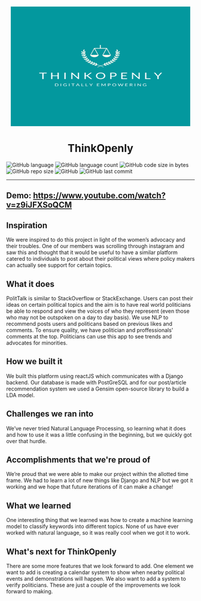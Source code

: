 <p align="center">
  <a href="https://github.com/rushilwiz/think-openly">
    <img src=".github/logo.png" alt="Logo" width="480px" height="320px">
  </a>

  <h1 align="center">ThinkOpenly</h1>

</p>

![GitHub language](https://img.shields.io/github/languages/top/rushilwiz/think-openly?color=FF6663)
![GitHub language count](https://img.shields.io/github/languages/count/rushilwiz/think-openly?color=FEB144)
![GitHub code size in bytes](https://img.shields.io/github/languages/code-size/rushilwiz/think-openly?color=FAFD7B)
![GitHub repo size](https://img.shields.io/github/repo-size/rushilwiz/think-openly?color=9EE09E)
![GitHub](https://img.shields.io/github/license/rushilwiz/think-openly?color=9EC1CF)
![GitHub last commit](https://img.shields.io/github/last-commit/rushilwiz/think-openly?color=CC99C9)

---

## Demo: https://www.youtube.com/watch?v=z9iJFXSoQCM

## Inspiration
We were inspired to do this project in light of the women’s advocacy and their troubles. One of our members was scrolling through instagram and saw this and thought that it would be useful to have a similar platform catered to individuals to post about their political views where policy makers can actually see support for certain topics.

## What it does
PolitTalk is similar to StackOverflow or StackExchange. Users can post their ideas on certain political topics and the aim is to have real world politicians be able to respond and view the voices of who they represent (even those who may not be outspoken on a day to day basis). We use NLP to recommend posts users and politicans based on previous likes and comments. To ensure quality, we have politician and proffessionals' comments at the top. Politicians can use this app to see trends and advocates for minorities.

## How we built it
We built this platform using reactJS which communicates with a Django backend. Our database is made with PostGreSQL and for our post/article recommendation system we used a Gensim open-source library to build a LDA model.

## Challenges we ran into
We’ve never tried Natural Language Processing, so learning what it does and how to use it was a little confusing in the beginning, but we quickly got over that hurdle.

## Accomplishments that we're proud of
We’re proud that we were able to make our project within the allotted time frame. We had to learn a lot of new things like Django and NLP but we got it working and we hope that future iterations of it can make a change!

## What we learned
One interesting thing that we learned was how to create a machine learning model to classify keywords into different topics. None of us have ever worked with natural language, so it was really cool when we got it to work.

## What's next for ThinkOpenly
There are some more features that we look forward to add. One element we want to add is creating a calendar system to show when nearby political events and demonstrations will happen. We also want to add a system to verify politicians. These are just a couple of the improvements we look forward to making.
